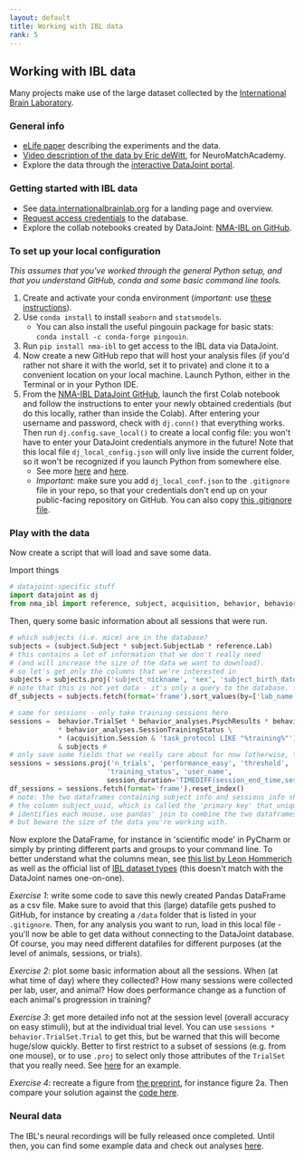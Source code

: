 ```yaml
---
layout: default
title: Working with IBL data
rank: 5
---
```

## Working with IBL data

Many projects make use of the large dataset collected by the [International Brain Laboratory](https://www.internationalbrainlab.com/).

### General info
* [eLife paper](https://elifesciences.org/articles/63711) describing the experiments and the data.
* [Video description of the data by Eric deWitt](https://www.youtube.com/watch?v=NofrFH8FRZU), for NeuroMatchAcademy.
* Explore the data through the [interactive DataJoint portal](https://data.internationalbrainlab.org/).

### Getting started with IBL data
* See [data.internationalbrainlab.org](https://data.internationalbrainlab.org/) for a landing page and overview.
* [Request access credentials](https://surveys.datajoint.io/nma-ibl-public) to the database.
* Explore the collab notebooks created by DataJoint: [NMA-IBL on GitHub](https://github.com/int-brain-lab/nma-ibl).

### To set up your local configuration
_This assumes that you've worked through the general Python setup, and that you understand GitHub, conda and some basic command line tools._
1. Create and activate your conda environment (*important*: use [these instructions](https://github.com/int-brain-lab/iblenv)).
2. Use `conda install` to install `seaborn` and `statsmodels`. 
    - You can also install the useful pingouin package for basic stats: `conda install -c conda-forge pingouin`.
3. Run `pip install nma-ibl` to get access to the IBL data via DataJoint.
4. Now create a new GitHub repo that will host your analysis files (if you'd rather not share it with the world, set it to private) and clone it to a convenient location on your local machine. Launch Python, either in the Terminal or in your Python IDE.
4. From the [NMA-IBL DataJoint GitHub](https://github.com/int-brain-lab/nma-ibl), launch the first Colab notebook and follow the instructions to enter your newly obtained credentials (but do this locally, rather than inside the Colab). After entering your username and password, check with `dj.conn()` that everything works. Then run `dj.config.save_local()` to create a local config file: you won't have to enter your DataJoint credentials anymore in the future! Note that this local file `dj_local_config.json` will only live inside the current folder, so it won't be recognized if you launch Python from somewhere else.
    * See more [here](https://docs.datajoint.io/python/setup/01-Install-and-Connect.html) and [here](https://int-brain-lab.github.io/iblenv/dj_docs/dj_credentials.html).
    * *Important:* make sure you add `dj_local_conf.json` to the `.gitignore` file in your repo, so that your credentials don't end up on your public-facing repository on GitHub. You can also copy [this .gitignore file](https://github.com/int-brain-lab/paper-behavior/blob/master/.gitignore).

### Play with the data
Now create a script that will load and save some data. 

Import things
```python
# datajoint-specific stuff
import datajoint as dj
from nma_ibl import reference, subject, acquisition, behavior, behavior_analyses
```
Then, query some basic information about all sessions that were run.

```python
# which subjects (i.e. mice) are in the database?
subjects = (subject.Subject * subject.SubjectLab * reference.Lab)
# this contains a lot of information that we don't really need 
# (and will increase the size of the data we want to download). 
# so let's get only the columns that we're interested in
subjects = subjects.proj('subject_nickname', 'sex', 'subject_birth_date', 'time_zone')
# note that this is not yet data - it's only a query to the database. fetch will actually get those data
df_subjects = subjects.fetch(format='frame').sort_values(by=['lab_name', 'subject_nickname']).reset_index()

# same for sessions - only take training sessions here
sessions =  behavior.TrialSet * behavior_analyses.PsychResults * behavior_analyses.ReactionTime \
            * behavior_analyses.SessionTrainingStatus \
            * (acquisition.Session & 'task_protocol LIKE "%training%"') * acquisition.SessionUser \
            & subjects # 
# only save some fields that we really care about for now (otherwise, the dataframe will explode)
sessions = sessions.proj('n_trials', 'performance_easy', 'threshold', 'bias', 'lapse_low', 'lapse_high',
                        'training_status', 'user_name', 
                        session_duration='TIMEDIFF(session_end_time,session_start_time)')
df_sessions = sessions.fetch(format='frame').reset_index()
# note: the two dataframes containing subject info and sessions info share 
# the column subject_uuid, which is called the 'primary key' that uniquely 
# identifies each mouse. use pandas' join to combine the two dataframes - 
# but beware the size of the data you're working with.
```

Now explore the DataFrame, for instance in 'scientific mode' in PyCharm or simply by printing different parts and groups to your command line. To better understand what the columns mean, see [this list by Leon Hommerich](https://leonh.notion.site/Dataframe-Column-Explanations-13688128673c48559262653bc2ced3fc) as well as the official list of [IBL dataset types](https://docs.google.com/spreadsheets/d/1ieLXRPLLSgUKcLvFkrqizfZl5HjdfE6bQ2KLBCRmjQo/edit#gid=1097679410) (this doesn't match with the DataJoint names one-on-one).

*Exercise 1*: write some code to save this newly created Pandas DataFrame as a csv file. Make sure to avoid that this (large) datafile gets pushed to GitHub, for instance by creating a `/data` folder that is listed in your `.gitignore`. Then, for any analysis you want to run, load in this local file - you'll now be able to get data without connecting to the DataJoint database. Of course, you may need different datafiles for different purposes (at the level of animals, sessions, or trials).

*Exercise 2*: plot some basic information about all the sessions. When (at what time of day) where they collected? How many sessions were collected per lab, user, and animal? How does performance change as a function of each animal's progression in training?

*Exercise 3*: get more detailed info not at the session level (overall accuracy on easy stimuli), but at the individual trial level. You can use `sessions * behavior.TrialSet.Trial` to get this, but be warned that this will become huge/slow quickly. Better to first restrict to a subset of sessions (e.g. from one mouse), or to use `.proj` to select only those attributes of the `TrialSet` that you really need. See [here](https://github.com/int-brain-lab/paper-behavior/blob/master/figure3ab_psychfuncs.py#L41) for an example.

*Exercise 4*: recreate a figure from [the preprint](https://doi.org/10.1101/2020.01.17.909838), for instance figure 2a. Then compare your solution against the [code here](https://github.com/int-brain-lab/paper-behavior).

### Neural data
The IBL's neural recordings will be fully released once completed. Until then, you can find some example data and check out analyses [here](https://int-brain-lab.github.io/iblenv/06_examples.html).